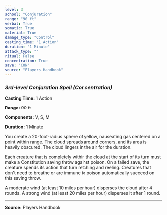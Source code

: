 ```yaml
---
level: 3
school: "Conjuration"
range: "90 ft"
verbal: True
somatic: True
material: True
damage_type: "Control"
casting_time: "1 Action"
duration: "1 Minute"
attack_type: ""
ritual: False
concentration: True
save: "CON"
source: "Players Handbook"
---
```


### *3rd-level Conjuration Spell* *(Concentration)*

**Casting Time:** 1 Action

**Range:** 90 ft

**Components:** V, S, M

**Duration:** 1 Minute

You create a 20-foot-radius sphere of yellow, nauseating gas centered on a point within range. The cloud spreads around corners, and its area is heavily obscured. The cloud lingers in the air for the duration.
 
 Each creature that is completely within the cloud at the start of its turn must make a Constitution saving throw against poison. On a failed save, the creature spends its action that turn retching and reeling. Creatures that don't need to breathe or are immune to poison automatically succeed on this saving throw.
 
 A moderate wind (at least 10 miles per hour) disperses the cloud after 4 rounds. A strong wind (at least 20 miles per hour) disperses it after 1 round.

---
**Source:** Players Handbook
